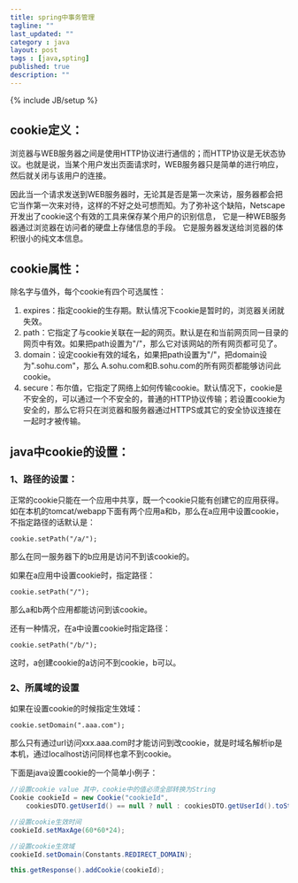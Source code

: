 ```yaml
---
title: spring中事务管理
tagline: ""
last_updated: ""
category : java
layout: post
tags : [java,spting]
published: true
description: ""
---
```

{% include JB/setup %}

## cookie定义：  

浏览器与WEB服务器之间是使用HTTP协议进行通信的；而HTTP协议是无状态协议。也就是说，当某个用户发出页面请求时，WEB服务器只是简单的进行响应，然后就关闭与该用户的连接。  

因此当一个请求发送到WEB服务器时，无论其是否是第一次来访，服务器都会把它当作第一次来对待，这样的不好之处可想而知。为了弥补这个缺陷，Netscape开发出了cookie这个有效的工具来保存某个用户的识别信息， 它是一种WEB服务器通过浏览器在访问者的硬盘上存储信息的手段。 它是服务器发送给浏览器的体积很小的纯文本信息。

## cookie属性：  

除名字与值外，每个cookie有四个可选属性：  
1. expires：指定cookie的生存期。默认情况下cookie是暂时的，浏览器关闭就失效。  
2. path：它指定了与cookie关联在一起的网页。默认是在和当前网页同一目录的网页中有效。如果把path设置为"/"，那么它对该网站的所有网页都可见了。  
3. domain：设定cookie有效的域名，如果把path设置为"/"，把domain设为".sohu.com"，那么 A.sohu.com和B.sohu.com的所有网页都能够访问此cookie。  
4. secure：布尔值，它指定了网络上如何传输cookie。默认情况下，cookie是不安全的，可以通过一个不安全的，普通的HTTP协议传输；若设置cookie为安全的，那么它将只在浏览器和服务器通过HTTPS或其它的安全协议连接在一起时才被传输。  

## java中cookie的设置：  

### 1、路径的设置：  
正常的cookie只能在一个应用中共享，既一个cookie只能有创建它的应用获得。
如在本机的tomcat/webapp下面有两个应用a和b，那么在a应用中设置cookie，不指定路径的话默认是：  

```
cookie.setPath("/a/");
```

那么在同一服务器下的b应用是访问不到该cookie的。  

如果在a应用中设置cookie时，指定路径：  

```
cookie.setPath("/");
```

那么a和b两个应用都能访问到该cookie。  

还有一种情况，在a中设置cookie时指定路径：  

```
cookie.setPath("/b/");
```

这时，a创建cookie的a访问不到cookie，b可以。  

### 2、所属域的设置  

如果在设置cookie的时候指定生效域：  

```
cookie.setDomain(".aaa.com");
```

那么只有通过url访问xxx.aaa.com时才能访问到改cookie，就是时域名解析ip是本机，通过localhost访问同样也拿不到cookie。  

下面是java设置cookie的一个简单小例子：  

```java
//设置cookie value 其中，cookie中的值必须全部转换为String
Cookie cookieId = new Cookie("cookieId",
    cookiesDTO.getUserId() == null ? null : cookiesDTO.getUserId().toString());

//设置cookie生效时间
cookieId.setMaxAge(60*60*24);

//设置cookie生效域
cookieId.setDomain(Constants.REDIRECT_DOMAIN);

this.getResponse().addCookie(cookieId);
```
